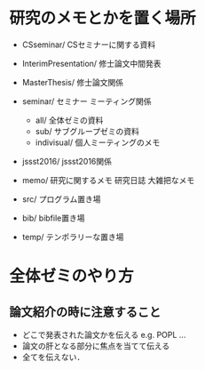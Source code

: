 # 研究のメモとかを置く場所

* CSseminar/ CSセミナーに関する資料
* InterimPresentation/ 修士論文中間発表
* MasterThesis/ 修士論文関係
* seminar/ セミナー ミーティング関係
  * all/  全体ゼミの資料
  * sub/ サブグループゼミの資料
  * indivisual/ 個人ミーティングのメモ
* jssst2016/ jssst2016関係
* memo/ 研究に関するメモ 研究日誌 大雑把なメモ

* src/ プログラム置き場
* bib/ bibfile置き場
* temp/ テンポラリーな置き場

# 全体ゼミのやり方
## 論文紹介の時に注意すること
* どこで発表された論文かを伝える e.g. POPL ...
* 論文の肝となる部分に焦点を当てて伝える
* 全てを伝えない．
